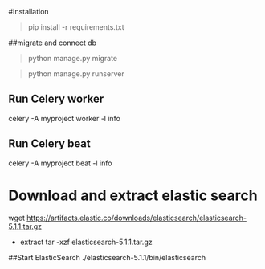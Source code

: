 #Installation

>pip install -r requirements.txt

##migrate and connect db
>python manage.py migrate

>python manage.py runserver


## Run Celery worker
celery -A myproject worker -l info

## Run Celery beat
celery -A myproject beat -l info

# Download and extract elastic search
wget https://artifacts.elastic.co/downloads/elasticsearch/elasticsearch-5.1.1.tar.gz
- extract
  tar -xzf elasticsearch-5.1.1.tar.gz
  
##Start ElasticSearch
./elasticsearch-5.1.1/bin/elasticsearch

